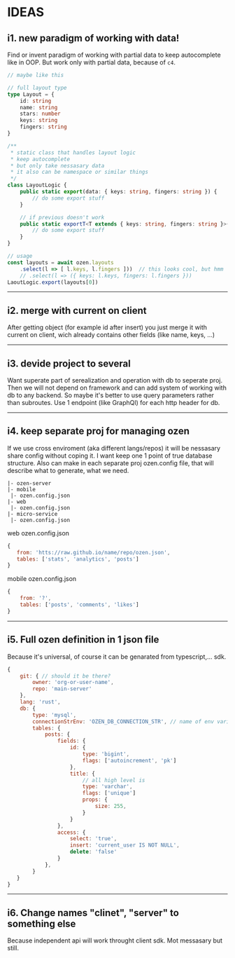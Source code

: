 # IDEAS

## i1. new paradigm of working with data!
Find or invent paradigm of working with partial data to keep autocomplete like in OOP.
But work only with partial data, because of `c4`.

```ts
// maybe like this

// full layout type
type Layout = {
    id: string
    name: string
    stars: number
    keys: string
    fingers: string
}

/**
 * static class that handles layout logic
 * keep autocomplete
 * but only take nessasary data
 * it also can be namespace or similar things
 */
class LayoutLogic {
    public static export(data: { keys: string, fingers: string }) {
        // do some export stuff
    }

    // if previous doesn't work
    public static exportT<T extends { keys: string, fingers: string }>(data: T) {
        // do some export stuff
    }
}

// usage
const layouts = await ozen.layouts
    .select(l => [ l.keys, l.fingers ]))  // this looks cool, but hmm `c5`
    // .select(l => ({ keys: l.keys, fingers: l.fingers })) 
LaoutLogic.export(layouts[0])
```

---
## i2. merge with current on client
After getting object (for example id after insert) you just merge it with current on client, wich already contains other fields (like name, keys, ...)

---
## i3. devide project to several
Want superate part of serealization and operation with db to seperate proj.
Then we will not depend on framework and can add system of working with db to any backend. So maybe it's better to use query parameters rather than subroutes. Use 1 endpoint (like GraphQl) for each http header for db.

---
## i4. keep separate proj for managing ozen
If we use cross enviroment (aka  different langs/repos) it will be nessasary share config without coping it. I want keep one 1 point of true database structure. 
Also can make in each separate proj ozen.config file, that will describe what to generate, what we need.
```
|- ozen-server
|- mobile
 |- ozen.config.json
|- web
 |- ozen.config.json
|- micro-service
 |- ozen.config.json
```
web ozen.config.json
```js
{
   from: 'htts://raw.github.io/name/repo/ozen.json',
   tables: ['stats', 'analytics', 'posts']
}
```
mobile ozen.config.json
```js
{
    from: '?',
    tables: ['posts', 'comments', 'likes']
}
```

---
## i5. Full ozen definition in 1 json file
Because it's universal, of course it can be genarated from typescript,... sdk.
```js
{
    git: { // should it be there?
        owner: 'org-or-user-name',
        repo: 'main-server'
    },
    lang: 'rust',
    db: {
        type: 'mysql',
        connectionStrEnv: 'OZEN_DB_CONNECTION_STR', // name of env variable, that contains connection string
        tables: {
            posts: {
                fields: {
                    id: {
                        type: 'bigint',
                        flags: ['autoincrement', 'pk']
                    },
                    title: {
                        // all high level is 
                        type: 'varchar',
                        flags: ['unique']
                        props: {
                            size: 255,
                        }
                    }
                },
                access: {
                    select: 'true',
                    insert: 'current_user IS NOT NULL',
                    delete: 'false'
                }
            },
        }
   }
}
```

---
## i6. Change names "clinet", "server" to something else
Because independent api will work throught client sdk. 
Mot messasary but still.